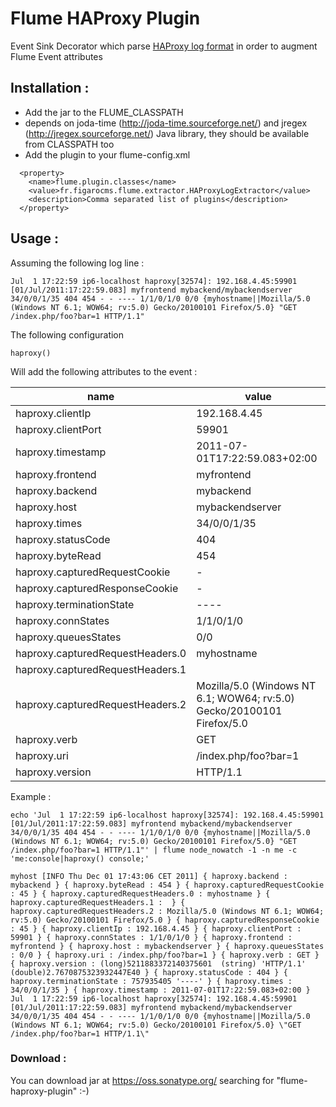 # Flume HAProxy Plugin

Event Sink Decorator which parse [HAProxy log format](http://code.google.com/p/haproxy-docs/wiki/HTTPLogFormat) in order to augment Flume Event attributes

## Installation :

 * Add the jar to the FLUME_CLASSPATH
 * depends on joda-time (http://joda-time.sourceforge.net/) and jregex (http://jregex.sourceforge.net/) Java library, they should be available from CLASSPATH too
 * Add the plugin to your flume-config.xml

```
  <property>
    <name>flume.plugin.classes</name>                                         
    <value>fr.figarocms.flume.extractor.HAProxyLogExtractor</value>
    <description>Comma separated list of plugins</description>
  </property>
```

## Usage :

Assuming the following log line :

```
Jul  1 17:22:59 ip6-localhost haproxy[32574]: 192.168.4.45:59901 [01/Jul/2011:17:22:59.083] myfrontend mybackend/mybackendserver 34/0/0/1/35 404 454 - - ---- 1/1/0/1/0 0/0 {myhostname||Mozilla/5.0 (Windows NT 6.1; WOW64; rv:5.0) Gecko/20100101 Firefox/5.0} "GET /index.php/foo?bar=1 HTTP/1.1"
```

The following configuration


```
haproxy()
```

Will add the following attributes to the event :


| **name**                   | **value**                     |
|----------------------------|-------------------------------|
| haproxy.clientIp           | 192.168.4.45                  |
| haproxy.clientPort         | 59901                         |
| haproxy.timestamp          | 2011-07-01T17:22:59.083+02:00 |
| haproxy.frontend           | myfrontend                    |
| haproxy.backend            | mybackend                     |
| haproxy.host               | mybackendserver               |
| haproxy.times              | 34/0/0/1/35                   |
| haproxy.statusCode         | 404                           |
| haproxy.byteRead           | 454                           |
| haproxy.capturedRequestCookie | -                          |
| haproxy.capturedResponseCookie | -                         |
| haproxy.terminationState   | ----                          |
| haproxy.connStates         | 1/1/0/1/0                     |
| haproxy.queuesStates       | 0/0                           |
| haproxy.capturedRequestHeaders.0 | myhostname              |
| haproxy.capturedRequestHeaders.1 |                         |
| haproxy.capturedRequestHeaders.2 | Mozilla/5.0 (Windows NT 6.1; WOW64; rv:5.0) Gecko/20100101 Firefox/5.0 |
| haproxy.verb               | GET                           |
| haproxy.uri                | /index.php/foo?bar=1          |
| haproxy.version            | HTTP/1.1                      |

Example :

```
echo 'Jul  1 17:22:59 ip6-localhost haproxy[32574]: 192.168.4.45:59901 [01/Jul/2011:17:22:59.083] myfrontend mybackend/mybackendserver 34/0/0/1/35 404 454 - - ---- 1/1/0/1/0 0/0 {myhostname||Mozilla/5.0 (Windows NT 6.1; WOW64; rv:5.0) Gecko/20100101 Firefox/5.0} "GET /index.php/foo?bar=1 HTTP/1.1"' | flume node_nowatch -1 -n me -c 'me:console|haproxy() console;'
```

```
myhost [INFO Thu Dec 01 17:43:06 CET 2011] { haproxy.backend : mybackend } { haproxy.byteRead : 454 } { haproxy.capturedRequestCookie : 45 } { haproxy.capturedRequestHeaders.0 : myhostname } { haproxy.capturedRequestHeaders.1 :  } { haproxy.capturedRequestHeaders.2 : Mozilla/5.0 (Windows NT 6.1; WOW64; rv:5.0) Gecko/20100101 Firefox/5.0 } { haproxy.capturedResponseCookie : 45 } { haproxy.clientIp : 192.168.4.45 } { haproxy.clientPort : 59901 } { haproxy.connStates : 1/1/0/1/0 } { haproxy.frontend : myfrontend } { haproxy.host : mybackendserver } { haproxy.queuesStates : 0/0 } { haproxy.uri : /index.php/foo?bar=1 } { haproxy.verb : GET } { haproxy.version : (long)5211883372140375601  (string) 'HTTP/1.1' (double)2.7670875323932447E40 } { haproxy.statusCode : 404 } { haproxy.terminationState : 757935405 '----' } { haproxy.times : 34/0/0/1/35 } { haproxy.timestamp : 2011-07-01T17:22:59.083+02:00 } Jul  1 17:22:59 ip6-localhost haproxy[32574]: 192.168.4.45:59901 [01/Jul/2011:17:22:59.083] myfrontend mybackend/mybackendserver 34/0/0/1/35 404 454 - - ---- 1/1/0/1/0 0/0 {myhostname||Mozilla/5.0 (Windows NT 6.1; WOW64; rv:5.0) Gecko/20100101 Firefox/5.0} \"GET /index.php/foo?bar=1 HTTP/1.1\"
```
### Download :

You can download jar at https://oss.sonatype.org/ searching for "flume-haproxy-plugin" :-)

